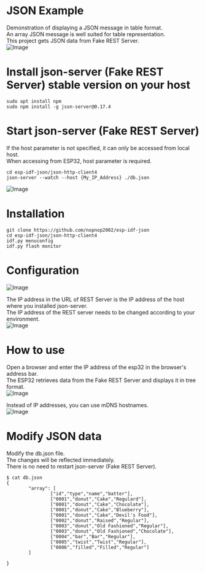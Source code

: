 # JSON Example
Demonstration of displaying a JSON message in table format.   
An array JSON message is well suited for table representation.   
This project gets JSON data from Fake REST Server.   
![Image](https://github.com/user-attachments/assets/7d1a49f3-8643-4420-85a6-1fcbf39119db)

# Install json-server (Fake REST Server) stable version on your host
```
sudo apt install npm
sudo npm install -g json-server@0.17.4

```

# Start json-server (Fake REST Server)
If the host parameter is not specified, it can only be accessed from local host.   
When accessing from ESP32, host parameter is required.   
```
cd esp-idf-json/json-http-client4
json-server --watch --host {My_IP_Address} ./db.json
```
![Image](https://github.com/user-attachments/assets/583585a4-d810-4a51-9602-f08af65d9399)


# Installation
```
git clone https://github.com/nopnop2002/esp-idf-json
cd esp-idf-json/json-http-client4
idf.py menuconfig
idf.py flash monitor
```

# Configuration
![Image](https://github.com/user-attachments/assets/d2c27b89-e715-4750-913c-2161ae0a4531)

The IP address in the URL of REST Server is the IP address of the host where you installed json-server.   
The IP address of the REST server needs to be changed according to your environment.   
![Image](https://github.com/user-attachments/assets/5490ff79-4517-491f-8ffe-513c9017b703)

# How to use
Open a browser and enter the IP address of the esp32 in the browser's address bar.   
The ESP32 retrieves data from the Fake REST Server and displays it in tree format.   
![Image](https://github.com/user-attachments/assets/7d1a49f3-8643-4420-85a6-1fcbf39119db)

Instead of IP addresses, you can use mDNS hostnames.   
![Image](https://github.com/user-attachments/assets/c6033956-9cd8-4054-83ce-861aa3542779)

# Modify JSON data
Modify the db.json file.   
The changes will be reflected immediately.   
There is no need to restart json-server (Fake REST Server).   
```
$ cat db.json
{
        "array": [
                ["id","type","name","batter"],
                ["0001","donut","Cake","Regulard"],
                ["0001","donut","Cake","Chocolate"],
                ["0001","donut","Cake","Blueberry"],
                ["0001","donut","Cake","Devil's Food"],
                ["0002","donut","Raised","Regular"],
                ["0003","donut","Old Fashioned","Regular"],
                ["0003","donut","Old Fashioned","Chocolate"],
                ["0004","bar","Bar","Regular"],
                ["0005","twist","Twist","Regular"],
                ["0006","filled","Filled","Regular"]
        ]

}
```
